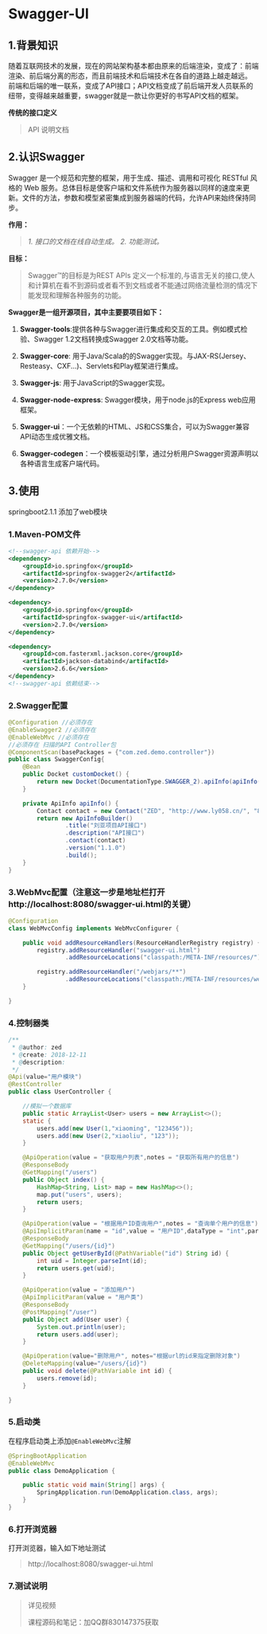 # Swagger-UI

## 1.背景知识

随着互联网技术的发展，现在的网站架构基本都由原来的后端渲染，变成了：前端渲染、前后端分离的形态，而且前端技术和后端技术在各自的道路上越走越远。
前端和后端的唯一联系，变成了API接口；API文档变成了前后端开发人员联系的纽带，变得越来越重要，swagger就是一款让你更好的书写API文档的框架。

**传统的接口定义**

>  API 说明文档



## 2.认识Swagger

Swagger 是一个规范和完整的框架，用于生成、描述、调用和可视化 RESTful 风格的 Web 服务。总体目标是使客户端和文件系统作为服务器以同样的速度来更新。文件的方法，参数和模型紧密集成到服务器端的代码，允许API来始终保持同步。

 **作用：**

>   *1. 接口的文档在线自动生成。*
>   *2. 功能测试。*

 **目标：**

> Swagger™的目标是为REST APIs 定义一个标准的,与语言无关的接口,使人和计算机在看不到源码或者看不到文档或者不能通过网络流量检测的情况下能发现和理解各种服务的功能。

 **Swagger是一组开源项目，其中主要要项目如下：**

1. **Swagger-tools**:提供各种与Swagger进行集成和交互的工具。例如模式检验、Swagger 1.2文档转换成Swagger 2.0文档等功能。

2. **Swagger-core**: 用于Java/Scala的的Swagger实现。与JAX-RS(Jersey、Resteasy、CXF...)、Servlets和Play框架进行集成。

3. **Swagger-js**: 用于JavaScript的Swagger实现。

4. **Swagger-node-express**: Swagger模块，用于node.js的Express web应用框架。

5. **Swagger-ui**：一个无依赖的HTML、JS和CSS集合，可以为Swagger兼容API动态生成优雅文档。

6. **Swagger-codegen**：一个模板驱动引擎，通过分析用户Swagger资源声明以各种语言生成客户端代码。



## 3.使用

springboot2.1.1 添加了web模块

### 1.Maven-POM文件

```xml
<!--swagger-api 依赖开始-->
<dependency>
    <groupId>io.springfox</groupId>
    <artifactId>springfox-swagger2</artifactId>
    <version>2.7.0</version>
</dependency>

<dependency>
    <groupId>io.springfox</groupId>
    <artifactId>springfox-swagger-ui</artifactId>
    <version>2.7.0</version>
</dependency>

<dependency>
    <groupId>com.fasterxml.jackson.core</groupId>
    <artifactId>jackson-databind</artifactId>
    <version>2.6.6</version>
</dependency>
<!--swagger-api 依赖结束-->
```

### 2.Swagger配置

```java
@Configuration //必须存在
@EnableSwagger2 //必须存在
@EnableWebMvc //必须存在
//必须存在 扫描的API Controller包
@ComponentScan(basePackages = {"com.zed.demo.controller"})
public class SwaggerConfig{
    @Bean
    public Docket customDocket() {
        return new Docket(DocumentationType.SWAGGER_2).apiInfo(apiInfo());
    }

    private ApiInfo apiInfo() {
        Contact contact = new Contact("ZED", "http://www.ly058.cn/", "877058128@qq.com");
        return new ApiInfoBuilder()
                .title("刘亚项目API接口")
                .description("API接口")
                .contact(contact)
                .version("1.1.0")
                .build();
    }
}
```

### 3.WebMvc配置（注意这一步是地址栏打开http://localhost:8080/swagger-ui.html的关键）

```java
@Configuration
class WebMvcConfig implements WebMvcConfigurer {

    public void addResourceHandlers(ResourceHandlerRegistry registry) {
        registry.addResourceHandler("swagger-ui.html")
                .addResourceLocations("classpath:/META-INF/resources/");

        registry.addResourceHandler("/webjars/**")
                .addResourceLocations("classpath:/META-INF/resources/webjars/");
    }

}
```

### 4.控制器类

```java
/**
 * @author: zed
 * @create: 2018-12-11
 * @description:
 */
@Api(value="用户模块")
@RestController
public class UserController {

    //模拟一个数据库
    public static ArrayList<User> users = new ArrayList<>();
    static {
        users.add(new User(1,"xiaoming", "123456"));
        users.add(new User(2,"xiaoliu", "123"));
    }

    @ApiOperation(value = "获取用户列表",notes = "获取所有用户的信息")
    @ResponseBody
    @GetMapping("/users")
    public Object index() {
        HashMap<String, List> map = new HashMap<>();
        map.put("users", users);
        return users;
    }

    @ApiOperation(value = "根据用户ID查询用户",notes = "查询单个用户的信息")
    @ApiImplicitParam(name = "id",value = "用户ID",dataType = "int",paramType = "path")
    @ResponseBody
    @GetMapping("/users/{id}")
    public Object getUserById(@PathVariable("id") String id) {
        int uid = Integer.parseInt(id);
        return users.get(uid);
    }

    @ApiOperation(value = "添加用户")
    @ApiImplicitParam(value = "用户类")
    @ResponseBody
    @PostMapping("/user")
    public Object add(User user) {
        System.out.println(user);
        return users.add(user);
    }

    @ApiOperation(value="删除用户", notes="根据url的id来指定删除对象")
    @DeleteMapping(value="/users/{id}")
    public void delete(@PathVariable int id) {
        users.remove(id);
    }

}
```

### 5.启动类

在程序启动类上添加`@EnableWebMvc`注解

```java
@SpringBootApplication
@EnableWebMvc
public class DemoApplication {

    public static void main(String[] args) {
        SpringApplication.run(DemoApplication.class, args);
    }
}
```

### 6.打开浏览器

打开浏览器，输入如下地址测试

> http://localhost:8080/swagger-ui.html



### 7.测试说明

> 详见视频
>
> 课程源码和笔记：加QQ群830147375获取

